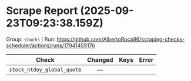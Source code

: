 # Scrape Report (2025-09-23T09:23:38.159Z)

Group: `stocks`  |  Run: https://github.com/AlbertoRoca96/scraping-checks-scheduler/actions/runs/17941459176

| Check | Changed | Keys | Error |
|---|:---:|:--|:--|
| `stock_ntdoy_global_quote` | — |  |  |
